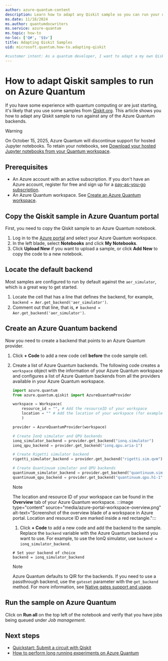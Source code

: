 ```yaml
---
author: azure-quantum-content
description: Learn how to adapt any Qiskit sample so you can run your quantum programs on the Azure Quantum service.
ms.date: 11/18/2024
ms.author: quantumdocwriters
ms.service: azure-quantum
ms.topic: how-to
no-loc: ['Q#', '$$v']
title: Adapting Qiskit Samples
uid: microsoft.quantum.how-to.adapting-qiskit

#customer intent: As a quantum developer, I want to adapt a my own Qiskit samples so I can run my quantum programs on the Azure Quantum service.
---
```


# How to adapt Qiskit samples to run on Azure Quantum

If you have some experience with quantum computing or are just starting, it's likely that you use some samples from [Qiskit.org](https://qiskit.org/). This article shows you how to adapt any Qiskit sample to run against any of the Azure Quantum backends.

> [!WARNING]
> On October 15, 2025, Azure Quantum will discontinue support for hosted Jupyter notebooks. To retain your notebooks, see [Download your hosted Jupyter notebooks from your Quantum workspace](xref:microsoft.quantum.how-to.download-notebooks-from-portal).

## Prerequisites

- An Azure account with an active subscription. If you don't have an Azure account, register for free and sign up for a [pay-as-you-go subscription](https://azure.microsoft.com/pricing/purchase-options/pay-as-you-go).
- An Azure Quantum workspace. See [Create an Azure Quantum workspace](xref:microsoft.quantum.how-to.workspace).

## Copy the Qiskit sample in Azure Quantum portal

First, you need to copy the Qiskit sample to an Azure Quantum notebook.

1. Log in to the [Azure portal](https://portal.azure.com/) and select your Azure Quantum workspace.
1. In the left blade, select **Notebooks** and click **My Notebooks**.
1. Click **Upload New** if you want to upload a sample, or click **Add New** to copy the code to a new notebook.

## Locate the default backend

Most samples are configured to run by default against the `aer_simulator`, which is a great way to get started.

1. Locate the cell that has a line that defines the backend, for example, `backend = Aer.get_backend('aer_simulator')`.
1. Comment out that line, that is, `# backend = Aer.get_backend('aer_simulator')`.

## Create an Azure Quantum backend

Now you need to create a backend that points to an Azure Quantum provider.

1. Click **+ Code** to add a new code cell **before** the code sample cell.
1. Create a list of Azure Quantum backends. The following code creates a `workspace` object with the information of your Azure Quantum workspace and configures a list of Azure Quantum backends from all the providers available in your Azure Quantum workspace.

    ```python
    import azure.quantum
    from azure.quantum.qiskit import AzureQuantumProvider

    workspace = Workspace(  
        resource_id = "", # Add the resourceID of your workspace
        location = "" # Add the location of your workspace (for example "westus")
        )

    provider = AzureQuantumProvider(workspace)

    # Create IonQ simulator and QPU backends
    ionq_simulator_backend = provider.get_backend("ionq.simulator")
    ionq_qpu_backend = provider.get_backend("ionq.qpu.aria-1")

    # Create Rigetti simulator backend
    rigetti_simulator_backend = provider.get_backend("rigetti.sim.qvm")

    # Create Quantinuum simulator and QPU backends
    quantinuum_simulator_backend = provider.get_backend("quantinuum.sim.h1-1e")
    quantinuum_qpu_backend = provider.get_backend("quantinuum.qpu.h1-1")
    ```

    > [!NOTE]
    > The location and resource ID of your workspace can be found in the **Overview** tab of your Azure Quantum workspace.
    > :::image type="content" source="media/azure-portal-workspace-overview.png" alt-text="Screenshot of the overview blade of a workspace in Azure portal. Location and resource ID are marked inside a red rectangle.":::

    1. Click **+ Code** to add a new code and add the backend to the sample. Replace the `backend` variable with the Azure Quantum backend you want to use. For example, to use the IonQ simulator, use `backend = ionq_simulator_backend`.

    ```python1
    # Set your backend of choice
    backend = ionq_simulator_backend
    ```

    > [!NOTE]
    > Azure Quantum defaults to QIR for the backends. If you need to use a passthrough backend, use the `gateset` parameter with the `get_backend` method. For more information, see [Native gates support and usage](xref:microsoft.quantum.providers.ionq#native-gates-support-and-usage).

## Run the sample on Azure Quantum

Click on **Run all** on the top left of the notebook and verify that you have jobs being queued under *Job management*.

## Next steps

- [Quickstart: Submit a circuit with Qiskit](xref:microsoft.quantum.quickstarts.computing.qiskit)
- [How to perform long running experiments on Azure Quantum](xref:microsoft.quantum.long-running-experiments)
